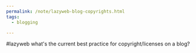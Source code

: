 ```yaml
---
permalink: /note/lazyweb-blog-copyrights.html
tags:
  - blogging

---
```

#lazyweb what's the current best practice for copyright/licenses on a blog? 


<a class="u-bridgy-fed" href="https://fed.brid.gy/" hidden="from-humans"></a>
<a class="u-bridgy" href="https://brid.gy/publish/bluesky"></a>